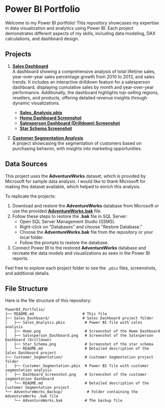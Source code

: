 # Power BI Portfolio

Welcome to my Power BI portfolio! This repository showcases my expertise in data visualization and analytics using Power BI. Each project demonstrates different aspects of my skills, including data modeling, DAX calculations, and dashboard design.

## Projects

1. **[Sales Dashboard](https://github.com/adetadeg/portfolio/blob/main/README.md)**  
   A dashboard showing a comprehensive analysis of total lifetime sales, year-over-year sales percentage growth from 2010 to 2013, and sales trends. It includes an interactive drilldown feature for a salesperson dashboard, displaying cumulative sales by month and year-over-year performance. Additionally, the dashboard highlights top-selling regions, resellers, and products, offering detailed revenue insights through dynamic visualizations.

   - **[Sales_Analysis.pbix](https://github.com/adetadeg/portfolio/tree/main/Sales_Dashboard)**
   - **[Home Dashboard Screenshot](https://github.com/adetadeg/portfolio/blob/main/PowerBI_Portfolio/1%2C%20Sales_Dashboard/2.%20Home.png)**
   - **[Salesperson Dashboard (Drilldown) Screenshot](https://github.com/adetadeg/portfolio/blob/main/PowerBI_Portfolio/1%2C%20Sales_Dashboard/3.%20Salesperson_Dashboard.png)**
   - **[Star Schema Screenshot](https://github.com/adetadeg/portfolio/blob/main/PowerBI_Portfolio/1%2C%20Sales_Dashboard/4.%20Star_Schema.png)**

2. **[Customer Segmentation Analysis](./Customer_Segmentation/README.md)**  
   A project showcasing the segmentation of customers based on purchasing behavior, with insights into marketing opportunities.

## Data Sources

This project uses the **AdventureWorks** dataset, which is provided by Microsoft for sample data analysis. I would like to thank Microsoft for making this dataset available, which helped to enrich this analysis.

To replicate the projects:
1. Download and restore the **AdventureWorks** database from Microsoft or use the provided **[AdventureWorks.bak](https://github.com/adetadeg/portfolio/tree/main/PowerBI_Portfolio/0.%20AdventureWorks_Backup)** file.
2. Follow these steps to restore the **.bak** file in SQL Server:
   - Open SQL Server Management Studio (SSMS).
   - Right-click on "Databases" and choose "Restore Database."
   - Choose the **AdventureWorks.bak** file from the repository or your local folder.
   - Follow the prompts to restore the database.
3. Connect Power BI to the restored **AdventureWorks** database and recreate the data models and visualizations as seen in the Power BI reports.

Feel free to explore each project folder to see the `.pbix` files, screenshots, and additional details.

## File Structure

Here is the file structure of this repository:

```plaintext
PowerBI_Portfolio/
├── README.md                      # This file
├── Sales_Dashboard/               # Sales Dashboard project folder
│   ├── Sales_Analysis.pbix         # Power BI file with sales analysis
│   ├── Home.png                    # Screenshot of the Home Dashboard
│   ├── Salesperson_Dashboard.png   # Screenshot of the Salesperson Dashboard (Drilldown)
│   ├── Star_Schema.png             # Screenshot of the star schema
│   └── README.md                   # Detailed description of the Sales Dashboard project
├── Customer_Segmentation/          # Customer Segmentation project folder
│   ├── Customer_Segmentation.pbix  # Power BI file with customer segmentation analysis
│   ├── Dashboard_Screenshot.png    # Screenshot of the customer segmentation dashboard
│   └── README.md                   # Detailed description of the Customer Segmentation project
└── AdventureWorks_Backup/           # Folder containing the AdventureWorks .bak file
    └── AdventureWorks.bak          # The backup file
